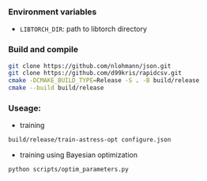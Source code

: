 


### Environment variables
- `LIBTORCH_DIR`: path to libtorch directory

### Build and compile
```bash
git clone https://github.com/nlohmann/json.git
git clone https://github.com/d99kris/rapidcsv.git
cmake -DCMAKE_BUILD_TYPE=Release -S . -B build/release
cmake --build build/release
```

### Useage:
- training
```bash
build/release/train-astress-opt configure.json
```

- training using Bayesian optimization
```bash
python scripts/optim_parameters.py
```

